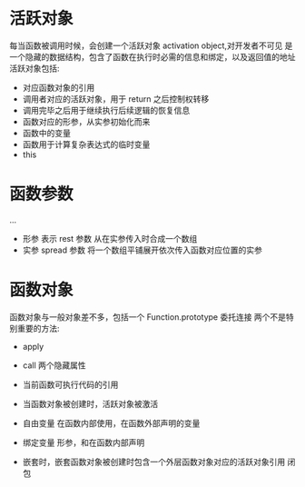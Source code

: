 # 活跃对象

每当函数被调用时候，会创建一个活跃对象 activation object,对开发者不可见
是一个隐藏的数据结构，包含了函数在执行时必需的信息和绑定，以及返回值的地址
活跃对象包括:

- 对应函数对象的引用
- 调用者对应的活跃对象，用于 return 之后控制权转移
- 调用完毕之后用于继续执行后续逻辑的恢复信息
- 函数对应的形参，从实参初始化而来
- 函数中的变量
- 函数用于计算复杂表达式的临时变量
- this

# 函数参数

...

- 形参 表示 rest 参数 从在实参传入时合成一个数组
- 实参 spread 参数 将一个数组平铺展开依次传入函数对应位置的实参

# 函数对象

函数对象与一般对象差不多，包括一个 Function.prototype 委托连接
两个不是特别重要的方法:

- apply
- call
  两个隐藏属性
- 当前函数可执行代码的引用
- 当函数对象被创建时，活跃对象被激活

- 自由变量 在函数内部使用，在函数外部声明的变量
- 绑定变量 形参，和在函数内部声明
- 嵌套时，嵌套函数对象被创建时包含一个外层函数对象对应的活跃对象引用 闭包
